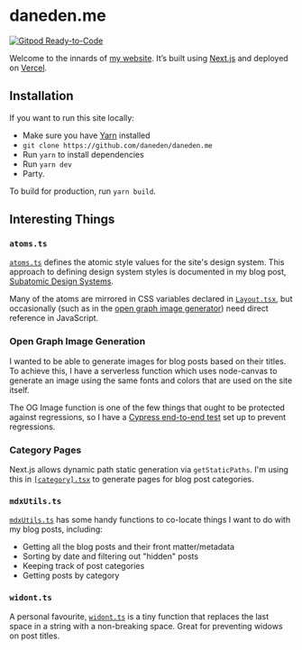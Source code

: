 # daneden.me

[![Gitpod Ready-to-Code](https://img.shields.io/badge/Gitpod-ready--to--code-blue?logo=gitpod)](https://gitpod.io/#https://github.com/daneden/daneden.me)

Welcome to the innards of [my website](http://daneden.me). It’s built using
[Next.js](http://nextjs.org/) and deployed on [Vercel](https://vercel.com/home).

## Installation

If you want to run this site locally:

-   Make sure you have [Yarn](https://yarnpkg.com/en/) installed
-   `git clone https://github.com/daneden/daneden.me`
-   Run `yarn` to install dependencies
-   Run `yarn dev`
-   Party.

To build for production, run `yarn build`.

## Interesting Things

### `atoms.ts`

[`atoms.ts`](https://github.com/daneden/daneden.me/blob/main/components/designSystem/atoms.ts)
defines the atomic style values for the site's design system. This approach to
defining design system styles is documented in my blog post,
[Subatomic Design Systems](https://daneden.me/blog/2018/subatomic-design-systems).

Many of the atoms are mirrored in CSS variables declared in
[`Layout.tsx`](https://github.com/daneden/daneden.me/blob/main/components/Layout.tsx),
but occasionally (such as in the
[open graph image generator](#open-graph-image-generation)) need direct
reference in JavaScript.

### Open Graph Image Generation

I wanted to be able to generate images for blog posts based on their titles. To
achieve this, I have a serverless function which uses node-canvas to generate an
image using the same fonts and colors that are used on the site itself.

The OG Image function is one of the few things that ought to be protected
against regressions, so I have a
[Cypress end-to-end test](https://github.com/daneden/daneden.me/blob/main/cypress/integration/openGraphImage.spec.js)
set up to prevent regressions.

### Category Pages

Next.js allows dynamic path static generation via `getStaticPaths`. I'm using
this in
[`[category].tsx`](https://github.com/daneden/daneden.me/blob/main/pages/blog/%5Bcategory%5D.tsx)
to generate pages for blog post categories.

### `mdxUtils.ts`

[`mdxUtils.ts`](https://github.com/daneden/daneden.me/blob/main/utils/mdxUtils.ts)
has some handy functions to co-locate things I want to do with my blog posts,
including:

-   Getting all the blog posts and their front matter/metadata
-   Sorting by date and filtering out "hidden" posts
-   Keeping track of post categories
-   Getting posts by category

### `widont.ts`

A personal favourite,
[`widont.ts`](https://github.com/daneden/daneden.me/blob/main/utils/widont.ts)
is a tiny function that replaces the last space in a string with a non-breaking
space. Great for preventing widows on post titles.
